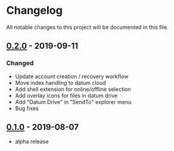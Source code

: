 # Changelog
All notable changes to this project will be documented in this file.


## [0.2.0] - 2019-09-11
### Changed
- Update account creation / recovery workflow
- Move index handling to datum cloud
- Add shell extension for online/offline selection
- Add overlay icons for files in datum drive
- Add "Datum Drive" in "SendTo" explorer menu
- Bug fixes

## [0.1.0] - 2019-08-07
- alpha release

[0.2.0]: https://github.com/Datum/DatumDrive/releases/tag/0.2.0
[0.1.0]: https://github.com/Datum/DatumDrive/releases/tag/alpha
